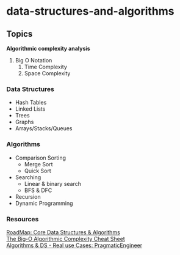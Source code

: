 # data-structures-and-algorithms

## Topics
**Algorithmic complexity analysis**

1. Big O Notation
    1. Time Complexity
    2. Space Complexity
    
### Data Structures
- Hash Tables
- Linked Lists
- Trees
- Graphs
- Arrays/Stacks/Queues

### Algorithms
- Comparison Sorting
    - Merge Sort
    - Quick Sort
- Searching
    - Linear & binary search
    - BFS & DFC
- Recursion
- Dynamic Programming

### Resources
[RoadMap: Core Data Structures & Algorithms](https://coggle.it/diagram/W5E5tqYlrXvFJPsq/t/master-the-interview-click-here-for-course-link) </br>
[The Big-O Algorithmic Complexity Cheat Sheet](https://www.bigocheatsheet.com/) </br>
[Algorithms & DS - Real use Cases: PragmaticEngineer](https://blog.pragmaticengineer.com/data-structures-and-algorithms-i-actually-used-day-to-day/)
